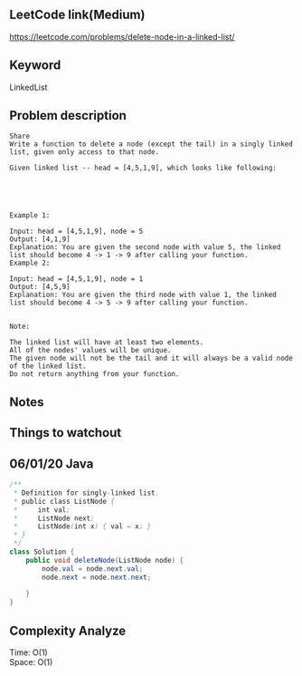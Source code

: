 ## LeetCode link(Medium)
https://leetcode.com/problems/delete-node-in-a-linked-list/

## Keyword
LinkedList

## Problem description
```
Share
Write a function to delete a node (except the tail) in a singly linked list, given only access to that node.

Given linked list -- head = [4,5,1,9], which looks like following:



 

Example 1:

Input: head = [4,5,1,9], node = 5
Output: [4,1,9]
Explanation: You are given the second node with value 5, the linked list should become 4 -> 1 -> 9 after calling your function.
Example 2:

Input: head = [4,5,1,9], node = 1
Output: [4,5,9]
Explanation: You are given the third node with value 1, the linked list should become 4 -> 5 -> 9 after calling your function.
 

Note:

The linked list will have at least two elements.
All of the nodes' values will be unique.
The given node will not be the tail and it will always be a valid node of the linked list.
Do not return anything from your function.
```



## Notes


## Things to watchout

## 06/01/20 Java

```java
/**
 * Definition for singly-linked list.
 * public class ListNode {
 *     int val;
 *     ListNode next;
 *     ListNode(int x) { val = x; }
 * }
 */
class Solution {
    public void deleteNode(ListNode node) {
        node.val = node.next.val;
        node.next = node.next.next;
    
    }
}

```
## Complexity Analyze
Time: O(1)       \
Space: O(1)